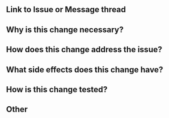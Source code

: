  ## Link to Issue or Message thread



 ## Why is this change necessary?



 ## How does this change address the issue?



 ## What side effects does this change have?



 ## How is this change tested?



 ## Other
